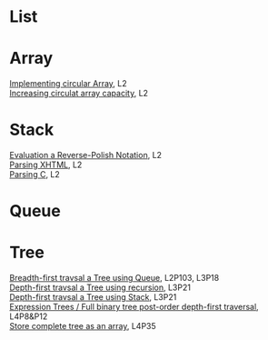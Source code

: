 # List

# Array
[Implementing circular Array](), L2  
[Increasing circulat array capacity](), L2  

# Stack
[Evaluation a Reverse-Polish Notation](evalRPN.py), L2  
[Parsing XHTML](), L2  
[Parsing C](), L2  

# Queue

# Tree
[Breadth-first travsal a Tree using Queue](), L2P103, L3P18  
[Depth-first travsal a Tree using recursion](), L3P21  
[Depth-first travsal a Tree using Stack](), L3P21  
[Expression Trees / Full binary tree post-order depth-first traversal](), L4P8&P12  
[Store complete tree as an array](), L4P35  
[]()  
[]()  
